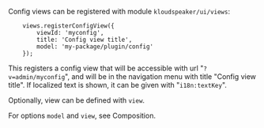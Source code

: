 Config views can be registered with module `kloudspeaker/ui/views`:

        views.registerConfigView({
            viewId: 'myconfig',
            title: 'Config view title',
            model: 'my-package/plugin/config'
        });

This registers a config view that will be accessible with url "`?v=admin/myconfig`", and will be in the navigation menu with title "Config view title". If localized text is shown, it can be given with "`i18n:textKey`".

Optionally, view can be defined with `view`.

For options `model` and `view`, see Composition.